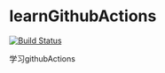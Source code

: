 # learnGithubActions
[![Build Status](https://img.shields.io/github/workflow/status/yuyichen/learnGithubActions/markdownToPdf/main)](https://github.com/yuyichen/learnGithubActions/actions)

学习githubActions
